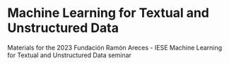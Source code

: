 # Machine Learning for Textual and Unstructured Data 
Materials for the 2023 Fundación Ramón Areces - IESE Machine Learning for Textual and Unstructured Data seminar
